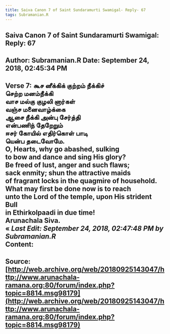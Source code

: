 ```yaml
--- 
title: Saiva Canon 7 of Saint Sundaramurti Swamigal- Reply- 67   
tags: Subramanian.R  
---  
```

##  Saiva Canon 7 of Saint Sundaramurti Swamigal: Reply: 67  
Author: Subramanian.R       Date: September 24, 2018, 02:45:34 PM  
---  
Verse 7: கூச னீக்கிக் குற்றம் நீக்கிச்   
 செற்ற மனம்நீக்கி   
வாச மல்கு குழலி னார்கள்   
 வஞ்ச மனைவாழ்க்கை   
ஆசை நீக்கி அன்பு சேர்த்தி   
 என்பணிந் தேறேறும்   
ஈசர் கோயில் எதிர்கொள் பாடி   
 யென்ப தடைவோமே.   
O, Hearts, why go abashed, sulking   
to bow and dance and sing His glory?   
Be freed of lust, anger and such flaws;   
sack enmity; shun the attractive maids   
of fragrant locks in the quagmire of household.   
What may first be done now is to reach   
unto the Lord of the temple, upon His strident Bull   
in Ethirkolpaadi in due time!   
Arunachala Siva.   
« _Last Edit: September 24, 2018, 02:47:48 PM by Subramanian.R_  
Content:
 ---  
Source:[http://web.archive.org/web/20180925143047/http://www.arunachala-ramana.org:80/forum/index.php?topic=8814.msg98179](http://web.archive.org/web/20180925143047/http://www.arunachala-ramana.org:80/forum/index.php?topic=8814.msg98179)   
---  

